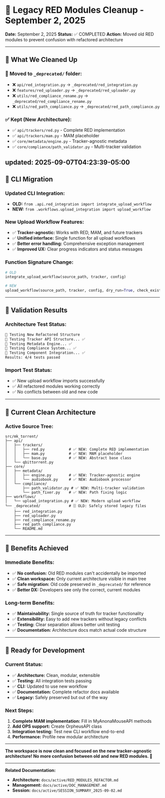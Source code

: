 # 🧹 Legacy RED Modules Cleanup - September 2, 2025

**Date:** September 2, 2025
**Status:** ✅ COMPLETED
**Action:** Moved old RED modules to prevent confusion with refactored architecture

---

## 🎯 **What We Cleaned Up**

### **🚚 Moved to `_deprecated/` folder:**

- ❌ `api/red_integration.py` → `_deprecated/red_integration.py`
- ❌ `features/red_uploader.py` → `_deprecated/red_uploader.py`
- ❌ `utils/red_compliance_rename.py` → `_deprecated/red_compliance_rename.py`
- ❌ `utils/red_path_compliance.py` → `_deprecated/red_path_compliance.py`

### **✅ Kept (New Architecture):**

- ✅ `api/trackers/red.py` - Complete RED implementation
- ✅ `api/trackers/mam.py` - MAM placeholder
- ✅ `core/metadata/engine.py` - Tracker-agnostic metadata
- ✅ `core/compliance/path_validator.py` - Multi-tracker validation

updated: 2025-09-07T04:23:39-05:00
---

## 🔄 **CLI Migration**

### **Updated CLI Integration:**

- **OLD:** `from .api.red_integration import integrate_upload_workflow`
- **NEW:** `from .workflows.upload_integration import upload_workflow`

### **New Upload Workflow Features:**

- ✅ **Tracker-agnostic:** Works with RED, MAM, and future trackers
- ✅ **Unified interface:** Single function for all upload workflows
- ✅ **Better error handling:** Comprehensive exception management
- ✅ **Improved UX:** Clear progress indicators and status messages

### **Function Signature Change:**

```python
# OLD
integrate_upload_workflow(source_path, tracker, config)

# NEW
upload_workflow(source_path, tracker, config, dry_run=True, check_existing=True)
```

---

## 🧪 **Validation Results**

### **Architecture Test Status:**

```bash
🚀 Testing New Refactored Structure
🧪 Testing Tracker API Structure... ✅
🧪 Testing Metadata Engine... ✅
🧪 Testing Compliance System... ✅
🧪 Testing Component Integration... ✅
Results: 4/4 tests passed
```

### **Import Test Status:**

- ✅ New upload workflow imports successfully
- ✅ All refactored modules working correctly
- ✅ No conflicts between old and new code

---

## 📁 **Current Clean Architecture**

### **Active Source Tree:**

```
src/mk_torrent/
├── api/
│   ├── trackers/
│   │   ├── red.py           # ✅ NEW: Complete RED implementation
│   │   ├── mam.py           # ✅ NEW: MAM placeholder
│   │   └── base.py          # ✅ NEW: Abstract base class
│   └── qbittorrent.py
├── core/
│   ├── metadata/
│   │   ├── engine.py        # ✅ NEW: Tracker-agnostic engine
│   │   └── audiobook.py     # ✅ NEW: Audiobook processor
│   └── compliance/
│       ├── path_validator.py # ✅ NEW: Multi-tracker validation
│       └── path_fixer.py    # ✅ NEW: Path fixing logic
├── workflows/
│   └── upload_integration.py # ✅ NEW: Modern upload workflow
└── _deprecated/             # 🗄️ OLD: Safely stored legacy files
    ├── red_integration.py
    ├── red_uploader.py
    ├── red_compliance_rename.py
    ├── red_path_compliance.py
    └── README.md
```

---

## 🎉 **Benefits Achieved**

### **Immediate Benefits:**

- ✅ **No confusion:** Old RED modules can't accidentally be imported
- ✅ **Clean workspace:** Only current architecture visible in main tree
- ✅ **Safe migration:** Old code preserved in `_deprecated/` for reference
- ✅ **Better DX:** Developers see only the correct, current modules

### **Long-term Benefits:**

- ✅ **Maintainability:** Single source of truth for tracker functionality
- ✅ **Extensibility:** Easy to add new trackers without legacy conflicts
- ✅ **Testing:** Clear separation allows better unit testing
- ✅ **Documentation:** Architecture docs match actual code structure

---

## 🚀 **Ready for Development**

### **Current Status:**

- ✅ **Architecture:** Clean, modular, extensible
- ✅ **Testing:** All integration tests passing
- ✅ **CLI:** Updated to use new workflow
- ✅ **Documentation:** Complete refactor docs available
- ✅ **Legacy:** Safely preserved but out of the way

### **Next Steps:**

1. **Complete MAM implementation:** Fill in MyAnonaMouseAPI methods
2. **Add OPS support:** Create OrpheusAPI class
3. **Integration testing:** Test new CLI workflow end-to-end
4. **Performance:** Profile new modular architecture

---

**The workspace is now clean and focused on the new tracker-agnostic architecture! No more confusion between old and new RED modules. 🎯**

---

**Related Documentation:**

- **Architecture:** `docs/active/RED_MODULES_REFACTOR.md`
- **Management:** `docs/active/DOC_MANAGEMENT.md`
- **Session:** `docs/active/SESSION_SUMMARY_2025-09-02.md`
